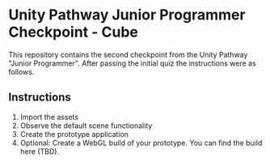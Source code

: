 # Unity Pathway Junior Programmer Checkpoint - Cube

This repository contains the second checkpoint from the Unity Pathway "Junior Programmer". After passing the initial quiz the instructions were as follows.

## Instructions
1. Import the assets
2. Observe the default scene functionality
3. Create the prototype application
4. Optional: Create a WebGL build of your prototype. You can find the build here (TBD).